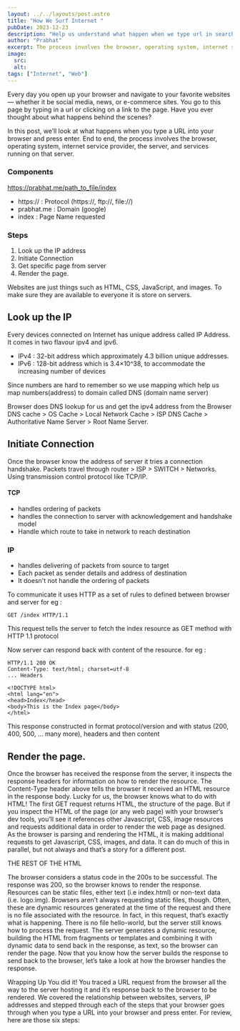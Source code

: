 ```yaml
---
layout: ../../layouts/post.astro
title: "How We Surf Internet "
pubDate: 2023-12-23
description: "Help us understand what happen when we type url in search bar."
author: "Prabhat"
excerpt: The process involves the browser, operating system, internet service provider, the server, and services running on that server
image:
  src:
  alt:
tags: ["Internet", "Web"]
---
```


Every day you open up your browser and navigate to your favorite websites — whether it be social media, news, or e-commerce sites. You go to this page by typing in a url or clicking on a link to the page. Have you ever thought about what happens behind the scenes?

In this post, we’ll look at what happens when you type a URL into your browser and press enter. End to end, the process involves the browser, operating system, internet service provider, the server, and services running on that server.

### Components

https://prabhat.me/path_to_file/index

- https:// : Protocol (https://, ftp://, file://)
- prabhat.me : Domain (google)
- index : Page Name requested

### Steps

1. Look up the IP address
2. Initiate Connection
3. Get specific page from server
4. Render the page.

Websites are just things such as HTML, CSS, JavaScript, and images. To make sure they are available to everyone it is store on servers.

## Look up the IP

Every devices connected on Internet has unique address called IP Address. It comes in two flavour ipv4 and ipv6.

- IPv4 : 32-bit address which approximately 4.3 billion unique addresses.
- IPv6 : 128-bit address which is 3.4×10^38, to accommodate the increasing number of devices

Since numbers are hard to remember so we use mapping which help us map numbers(address) to domain called DNS (domain name server)

Browser does DNS lookup for us and get the ipv4 address from the Browser DNS cache > OS Cache > Local Network Cache > ISP DNS Cache > Authoritative Name Server > Root Name Server.

## Initiate Connection

Once the browser know the address of server it tries a connection handshake.
Packets travel through router > ISP > SWITCH > Networks. Using transmission control protocol like TCP/IP.

#### TCP

- handles ordering of packets
- handles the connection to server with acknowledgement and handshake model
- Handle which route to take in network to reach destination

### IP

- handles delivering of packets from source to target
- Each packet as sender details and address of destination
- It doesn't not handle the ordering of packets

To communicate it uses HTTP as a set of rules to defined between browser and server
for eg :

```
GET /index HTTP/1.1
```

This request tells the server to fetch the index resource as GET method with HTTP 1.1 protocol

Now server can respond back with content of the resource.
for eg :

```
HTTP/1.1 200 OK
Content-Type: text/html; charset=utf-8
... Headers

<!DOCTYPE html>
<html lang="en">
<head>Index</head>
<body>This is the Index page</body>
</html>
```

This response constructed in format protocol/version and with status (200, 400, 500, ... many more), headers and then content

## Render the page.

Once the browser has received the response from the server, it inspects the response headers for information on how to render the resource. The Content-Type header above tells the browser it received an HTML resource in the response body. Lucky for us, the browser knows what to do with HTML!
The first GET request returns HTML, the structure of the page. But if you inspect the HTML of the page (or any web page) with your browser’s dev tools, you’ll see it references other Javascript, CSS, image resources and requests additional data in order to render the web page as designed.
As the browser is parsing and rendering the HTML, it is making additional requests to get Javascript, CSS, images, and data. It can do much of this in parallel, but not always and that’s a story for a different post.

<!DOCTYPE html>
<html lang="en">
<head>
    THE REST OF THE HTML

The browser considers a status code in the 200s to be successful. The response was 200, so the browser knows to render the response.
Resources can be static files, either text (i.e index.html) or non-text data (i.e. logo.img). Browsers aren’t always requesting static files, though. Often, these are dynamic resources generated at the time of the request and there is no file associated with the resource. In fact, in this request, that’s exactly what is happening. There is no file hello-world, but the server still knows how to process the request. The server generates a dynamic resource, building the HTML from fragments or templates and combining it with dynamic data to send back in the response, as text, so the browser can render the page.
Now that you know how the server builds the response to send back to the browser, let’s take a look at how the browser handles the response.

Wrapping Up
You did it! You traced a URL request from the browser all the way to the server hosting it and it’s response back to the browser to be rendered. We covered the relationship between websites, servers, IP addresses and stepped through each of the steps that your browser goes through when you type a URL into your browser and press enter. For review, here are those six steps:
